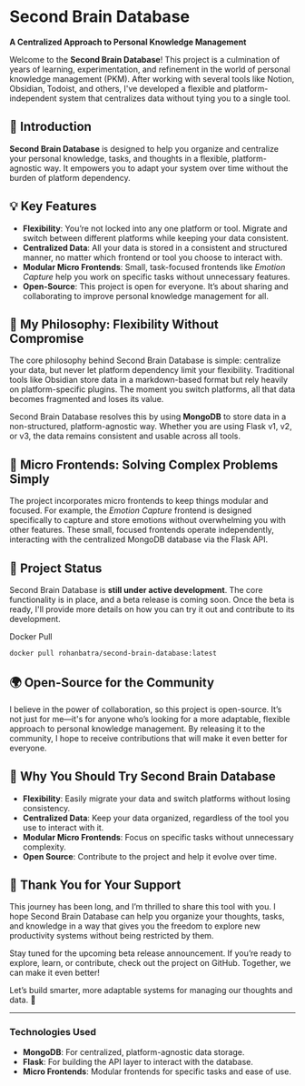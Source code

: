 # Second Brain Database

**A Centralized Approach to Personal Knowledge Management**

Welcome to the **Second Brain Database**! This project is a culmination of years of learning, experimentation, and refinement in the world of personal knowledge management (PKM). After working with several tools like Notion, Obsidian, Todoist, and others, I've developed a flexible and platform-independent system that centralizes data without tying you to a single tool.

## 🚀 Introduction

**Second Brain Database** is designed to help you organize and centralize your personal knowledge, tasks, and thoughts in a flexible, platform-agnostic way. It empowers you to adapt your system over time without the burden of platform dependency.

## 💡 Key Features

- **Flexibility**: You’re not locked into any one platform or tool. Migrate and switch between different platforms while keeping your data consistent.
- **Centralized Data**: All your data is stored in a consistent and structured manner, no matter which frontend or tool you choose to interact with.
- **Modular Micro Frontends**: Small, task-focused frontends like *Emotion Capture* help you work on specific tasks without unnecessary features.
- **Open-Source**: This project is open for everyone. It’s about sharing and collaborating to improve personal knowledge management for all.

## 🔑 My Philosophy: Flexibility Without Compromise

The core philosophy behind Second Brain Database is simple: centralize your data, but never let platform dependency limit your flexibility. Traditional tools like Obsidian store data in a markdown-based format but rely heavily on platform-specific plugins. The moment you switch platforms, all that data becomes fragmented and loses its value.

Second Brain Database resolves this by using **MongoDB** to store data in a non-structured, platform-agnostic way. Whether you are using Flask v1, v2, or v3, the data remains consistent and usable across all tools.

## 🧠 Micro Frontends: Solving Complex Problems Simply

The project incorporates micro frontends to keep things modular and focused. For example, the *Emotion Capture* frontend is designed specifically to capture and store emotions without overwhelming you with other features. These small, focused frontends operate independently, interacting with the centralized MongoDB database via the Flask API.

## 🚧 Project Status

Second Brain Database is **still under active development**. The core functionality is in place, and a beta release is coming soon. Once the beta is ready, I'll provide more details on how you can try it out and contribute to its development.

Docker Pull

```bash
docker pull rohanbatra/second-brain-database:latest
```


## 🌍 Open-Source for the Community

I believe in the power of collaboration, so this project is open-source. It’s not just for me—it's for anyone who’s looking for a more adaptable, flexible approach to personal knowledge management. By releasing it to the community, I hope to receive contributions that will make it even better for everyone.

## 🚀 Why You Should Try Second Brain Database

- **Flexibility**: Easily migrate your data and switch platforms without losing consistency.
- **Centralized Data**: Keep your data organized, regardless of the tool you use to interact with it.
- **Modular Micro Frontends**: Focus on specific tasks without unnecessary complexity.
- **Open Source**: Contribute to the project and help it evolve over time.

## 🙏 Thank You for Your Support

This journey has been long, and I’m thrilled to share this tool with you. I hope Second Brain Database can help you organize your thoughts, tasks, and knowledge in a way that gives you the freedom to explore new productivity systems without being restricted by them.

Stay tuned for the upcoming beta release announcement. If you’re ready to explore, learn, or contribute, check out the project on GitHub. Together, we can make it even better!


Let’s build smarter, more adaptable systems for managing our thoughts and data. 🚀

---

### Technologies Used
- **MongoDB**: For centralized, platform-agnostic data storage.
- **Flask**: For building the API layer to interact with the database.
- **Micro Frontends**: Modular frontends for specific tasks and ease of use.
